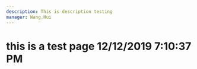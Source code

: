 ```yaml
---
description: This is description testing
manager: Wang.Hui
---
```

# this is a test page 12/12/2019 7:10:37 PM